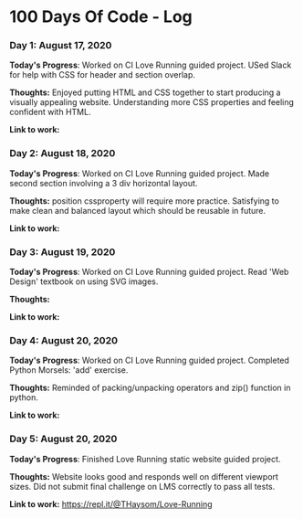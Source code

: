 # 100 Days Of Code - Log

### Day 1: August 17, 2020 

**Today's Progress**: Worked on CI Love Running guided project. USed Slack for help with CSS for header and section overlap. 

**Thoughts:** Enjoyed putting HTML and CSS together to start producing a visually appealing website. Understanding more CSS properties and feeling confident with HTML. 

**Link to work:** 

### Day 2: August 18, 2020 

**Today's Progress**: Worked on CI Love Running guided project. Made second section involving a 3 div horizontal layout. 

**Thoughts:** position cssproperty will require more practice. Satisfying to make clean and balanced layout which should be reusable in future. 

**Link to work:** 

### Day 3: August 19, 2020 

**Today's Progress**: Worked on CI Love Running guided project. Read 'Web Design' textbook on using SVG images.  

**Thoughts:** 

**Link to work:** 

### Day 4: August 20, 2020 

**Today's Progress**: Worked on CI Love Running guided project. Completed Python Morsels: 'add' exercise. 

**Thoughts:**  Reminded of packing/unpacking operators and zip() function in python. 

**Link to work:** 

### Day 5: August 20, 2020 

**Today's Progress**: Finished Love Running static website guided project. 

**Thoughts:** Website looks good and responds well on different viewport sizes. Did not submit final challenge on LMS correctly to pass all tests.

**Link to work:** https://repl.it/@THaysom/Love-Running




